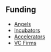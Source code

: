 ## Funding

- [Angels](./angels.md)
- [Incubators](./incubators.md)
- [Accelerators](./accelerators.md)
- [VC Firms](./vc-firms.md)